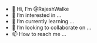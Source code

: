 - 👋 Hi, I’m @RajeshWalke
- 👀 I’m interested in ...
- 🌱 I’m currently learning ...
- 💞️ I’m looking to collaborate on ...
- 📫 How to reach me ...

<!---
RajeshWalke/RajeshWalke is a ✨ special ✨ repository because its `README.md` (this file) appears on your GitHub profile.
You can click the Preview link to take a look at your changes.
--->
